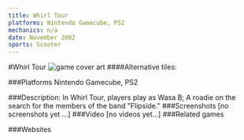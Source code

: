 ```yaml
---
title: Whirl Tour
platforms: Nintendo Gamecube, PS2
mechanics: n/a
date: November 2002
sports: Scooter
---
```

#Whirl Tour
![game cover art](//images.igdb.com/igdb/image/upload/t_cover_big/bpziytbrzyqlxguobzq8.jpg "Logo Title Text 1")
####Alternative tiles:

###Platforms
Nintendo Gamecube, PS2

###Description:
In Whirl Tour, players play as Wasa B; A roadie on the search for the members of the band "Flipside."
###Screenshots
[no screenshots yet ...]
###Video
[no videos yet...]
###Related games

###Websites

